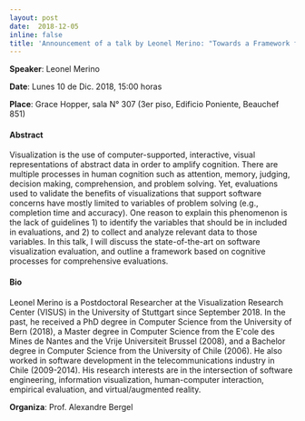 ```yaml
--- 
layout: post 
date:  2018-12-05
inline: false
title: 'Announcement of a talk by Leonel Merino: "Towards a Framework for Comprehensive Evaluation of Software Visualizations based on Cognitive Processes"'
---
```


**Speaker**: Leonel Merino

**Date**: Lunes 10 de Dic. 2018, 15:00 horas

**Place**: Grace Hopper, sala N° 307 (3er piso, Edificio Poniente, Beauchef 851)

#### **Abstract**
Visualization is the use of computer-supported, interactive, visual representations of abstract data in order to amplify cognition. There are multiple processes in human cognition such as attention, memory, judging, decision making, comprehension, and problem solving. Yet, evaluations used to validate the benefits of visualizations that support software concerns have mostly limited to variables of problem solving (e.g., completion time and accuracy). One reason to explain this phenomenon is the lack of guidelines 1) to identify the variables that should be in included in evaluations, and 2) to collect and analyze relevant data to those variables. In this talk, I will discuss the state-of-the-art on software visualization evaluation, and outline a framework based on cognitive processes for comprehensive evaluations.
#### **Bio**
Leonel Merino is a Postdoctoral Researcher at the Visualization Research Center (VISUS) in the University of Stuttgart since September 2018. In the past, he received a PhD degree in Computer Science from the University of Bern (2018), a Master degree in Computer Science from the E'cole des Mines de Nantes and the Vrije Universiteit Brussel (2008), and a Bachelor degree in Computer Science from the University of Chile (2006). He also worked in software development in the telecommunications industry in Chile (2009-2014). His research interests are in the intersection of software engineering, information visualization, human-computer interaction, empirical evaluation, and virtual/augmented reality.

**Organiza**: Prof. Alexandre Bergel
